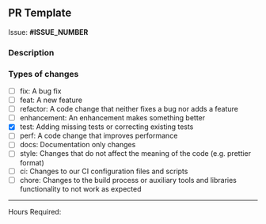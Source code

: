 ## PR Template

<!--- Provide a general summary of your changes in the Title above. -->

<!-- Autolinked issue URL -->

Issue: **#ISSUE_NUMBER**

### Description

<!--- Describe your changes in detail -->

### Types of changes

<!--- What types of changes does your code introduce? Put an `x` in all the boxes that apply: -->

- [ ] fix: A bug fix
- [ ] feat: A new feature
- [ ] refactor: A code change that neither fixes a bug nor adds a feature
- [ ] enhancement: An enhancement makes something better
- [x] test: Adding missing tests or correcting existing tests
- [ ] perf: A code change that improves performance
- [ ] docs: Documentation only changes
- [ ] style: Changes that do not affect the meaning of the code (e.g. prettier format)
- [ ] ci: Changes to our CI configuration files and scripts
- [ ] chore: Changes to the build process or auxiliary tools and libraries functionality to not work as expected

---

Hours Required:
